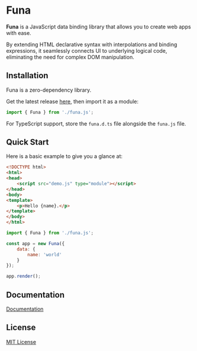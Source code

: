 # Funa

**Funa** is a JavaScript data binding library that allows you to create web apps with ease.

By extending HTML declarative syntax with interpolations and binding expressions, it seamlessly connects UI to underlying logical code, eliminating the need for complex DOM manipulation.

## Installation

Funa is a zero-dependency library.

Get the latest release [here](https://github.com/m-phuc/funa/releases), then import it as a module:

````js
import { Funa } from './funa.js';
````

For TypeScript support, store the ``funa.d.ts`` file alongside the ``funa.js`` file.

## Quick Start

Here is a basic example to give you a glance at:

````html
<!DOCTYPE html>
<html>
<head>
	<script src="demo.js" type="module"></script>
</head>
<body>
<template>
	<p>Hello {name}.</p>
</template>
</body>
</html>
````

````js
import { Funa } from './funa.js';

const app = new Funa({
	data: {
		name: 'world'
	}
});

app.render();
````

## Documentation

[Documentation](https://m-phuc.github.io/funa)

## License

[MIT License](https://opensource.org/license/mit)
